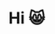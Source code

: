 # Hi 😸

<!--style type="text/css">
  .test {
    background: repeating-linear-gradient(
      45deg,
      #303030,
      #504060 10px,
      #465298 10px,
      #56e8ff 20px
    );
  }
</style-->

<!--p class='test'>hello</p-->

<!--script type="text/javascript">
  document.querySelector('p').innerText = 'replacement';
</script-->
